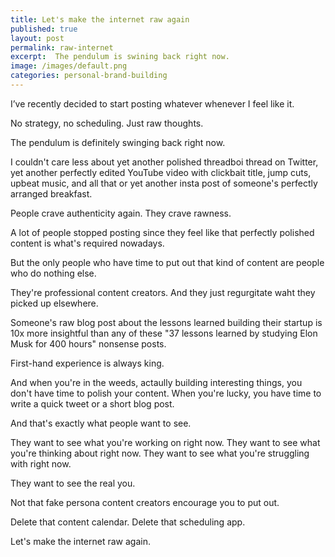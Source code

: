 ```yaml
---
title: Let's make the internet raw again
published: true
layout: post
permalink: raw-internet
excerpt:  The pendulum is swining back right now.
image: /images/default.png
categories: personal-brand-building
---
```


I’ve recently decided to start posting whatever whenever I feel like it. 

No strategy, no scheduling. Just raw thoughts.

The pendulum is definitely swinging back right now.

I couldn't care less about yet another polished threadboi thread on Twitter, yet another perfectly edited YouTube video with clickbait title, jump cuts, upbeat music, and all that or yet another insta post of someone's perfectly arranged breakfast.

People crave authenticity again. They crave rawness.

A lot of people stopped posting since they feel like that perfectly polished content is what's required nowadays.

But the only people who have time to put out that kind of content are people who do nothing else. 

They're professional content creators. And they just regurgitate waht they picked up elsewhere.

Someone's raw blog post about the lessons learned building their startup is 10x more insightful than any of these "37 lessons learned by studying Elon Musk for 400 hours" nonsense posts.

First-hand experience is always king. 

And when you're in the weeds, actaully building interesting things, you don't have time to polish your content. When you're lucky, you have time to write a quick tweet or a short blog post.

And that's exactly what people want to see.

They want to see what you're working on right now. They want to see what you're thinking about right now. They want to see what you're struggling with right now.

They want to see the real you.

Not that fake persona content creators encourage you to put out.

Delete that content calendar. Delete that scheduling app.

Let's make the internet raw again.
